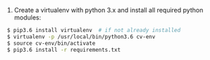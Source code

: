 1. Create a virtualenv with python 3.x and install all required python modules:
```bash
 $ pip3.6 install virtualenv  # if not already installed
 $ virtualenv -p /usr/local/bin/python3.6 cv-env
 $ source cv-env/bin/activate
 $ pip3.6 install -r requirements.txt
```